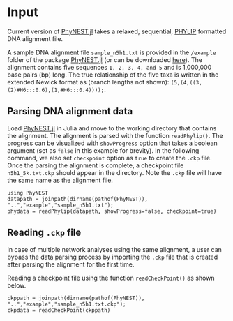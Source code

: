# Input

Current version of [PhyNEST.jl](https://github.com/sungsik-kong/PhyNEST.jl) takes a relaxed, sequential, [PHYLIP](https://en.wikipedia.org/wiki/PHYLIP) formatted DNA alignment file. 

A sample DNA alignment file `sample_n5h1.txt` is provided in the `/example` folder of the package [PhyNEST.jl](https://github.com/sungsik-kong/PhyNEST.jl) (or can be downloaded [here](https://github.com/sungsik-kong/PhyNE.jl/blob/main/example/n5h1_5k.txt)). The alignment contains five sequences `1, 2, 3, 4, and 5` and is 1,000,000 base pairs (bp) long. The true relationship of the five taxa is written in the extended Newick format as (branch lengths not shown): `(5,(4,((3,(2)#H6:::0.6),(1,#H6:::0.4))));`.

## Parsing DNA alignment data

Load [PhyNEST.jl](https://github.com/sungsik-kong/PhyNEST.jl) in Julia and move to the working directory that contains the alignment. The alignment is parsed with the function `readPhylip()`. The progress can be visualized with `showProgress` option that takes a boolean argument (set as `false` in this example for brevity). In the following command, we also set `checkpoint` option as `true` to create the `.ckp` file. Once the parsing the alignment is complete, a checkpoint file `n5h1_5k.txt.ckp` should appear in the directory. Note the `.ckp` file will have the same name as the alignment file. 

```@repl input
using PhyNEST
datapath = joinpath(dirname(pathof(PhyNEST)), "..","example","sample_n5h1.txt");
phydata = readPhylip(datapath, showProgress=false, checkpoint=true)
```

## Reading `.ckp` file
In case of multiple network analyses using the same alignment, a user can bypass the data parsing process by importing the `.ckp` file that is created after parsing the alignment for the first time. 

Reading a checkpoint file using the function `readCheckPoint()` as shown below.
```@repl input
ckppath = joinpath(dirname(pathof(PhyNEST)), "..","example","sample_n5h1.txt.ckp");
ckpdata = readCheckPoint(ckppath)
```